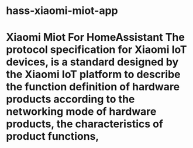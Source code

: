# hass-xiaomi-miot-app
# Xiaomi Miot For HomeAssistant  The protocol specification for Xiaomi IoT devices, is a standard designed by the Xiaomi IoT platform to describe the function definition of hardware products according to the networking mode of hardware products, the characteristics of product functions, 
